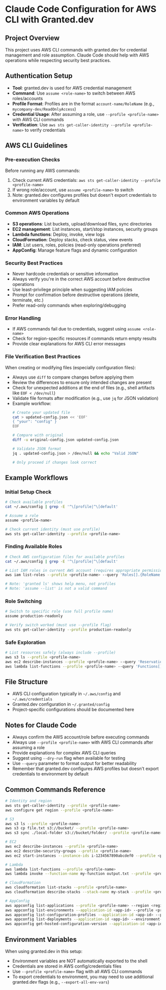 # Claude Code Configuration for AWS CLI with Granted.dev

## Project Overview
This project uses AWS CLI commands with granted.dev for credential management and role assumption. Claude Code should help with AWS operations while respecting security best practices.

## Authentication Setup
- **Tool**: granted.dev is used for AWS credential management
- **Command**: Use `assume <role-name>` to switch between AWS roles/accounts
- **Profile Format**: Profiles are in the format `account-name/RoleName` (e.g., `mycompany-dev/ReadOnlyAccess`)
- **Credential Usage**: After assuming a role, use `--profile <profile-name>` with AWS CLI commands
- **Verification**: Use `aws sts get-caller-identity --profile <profile-name>` to verify credentials

## AWS CLI Guidelines

### Pre-execution Checks
Before running any AWS commands:
1. Check current AWS credentials: `aws sts get-caller-identity --profile <profile-name>`
2. If wrong role/account, use `assume <profile-name>` to switch
3. Note: granted.dev configures profiles but doesn't export credentials to environment variables by default

### Common AWS Operations
- **S3 operations**: List buckets, upload/download files, sync directories
- **EC2 management**: List instances, start/stop instances, security groups
- **Lambda functions**: Deploy, invoke, view logs
- **CloudFormation**: Deploy stacks, check status, view events
- **IAM**: List users, roles, policies (read-only operations preferred)
- **AppConfig**: Manage feature flags and dynamic configuration

### Security Best Practices
- Never hardcode credentials or sensitive information
- Always verify you're in the correct AWS account before destructive operations
- Use least-privilege principle when suggesting IAM policies
- Prompt for confirmation before destructive operations (delete, terminate, etc.)
- Prefer read-only commands when exploring/debugging

### Error Handling
- If AWS commands fail due to credentials, suggest using `assume <role-name>`
- Check for region-specific resources if commands return empty results
- Provide clear explanations for AWS CLI error messages

### File Verification Best Practices
When creating or modifying files (especially configuration files):
- Always use `diff` to compare changes before applying them
- Review the differences to ensure only intended changes are present
- Check for unexpected additions at the end of files (e.g., shell artifacts like `EOF < /dev/null`)
- Validate file formats after modification (e.g., use `jq` for JSON validation)
- Example workflow:
  ```bash
  # Create your updated file
  cat > updated-config.json << 'EOF'
  { "your": "config" }
  EOF
  
  # Compare with original
  diff -u original-config.json updated-config.json
  
  # Validate JSON format
  jq . updated-config.json > /dev/null && echo "Valid JSON"
  
  # Only proceed if changes look correct
  ```

## Example Workflows

### Initial Setup Check
```bash
# Check available profiles
cat ~/.aws/config | grep -E '^\[profile|^\[default'

# Assume a role
assume <profile-name>

# Check current identity (must use profile)
aws sts get-caller-identity --profile <profile-name>
```

### Finding Available Roles
```bash
# Check AWS configuration files for available profiles
cat ~/.aws/config | grep -E '^\[profile|^\[default'

# List IAM roles in current AWS account (requires appropriate permissions)
aws iam list-roles --profile <profile-name> --query 'Roles[].{RoleName:RoleName,Arn:Arn}'

# Note: 'granted ls' shows help menu, not profiles
# Note: 'assume --list' is not a valid command
```

### Role Switching
```bash
# Switch to specific role (use full profile name)
assume production-readonly

# Verify switch worked (must use --profile flag)
aws sts get-caller-identity --profile production-readonly
```

### Safe Exploration
```bash
# List resources safely (always include --profile)
aws s3 ls --profile <profile-name>
aws ec2 describe-instances --profile <profile-name> --query 'Reservations[].Instances[].{ID:InstanceId,State:State.Name,Type:InstanceType}'
aws lambda list-functions --profile <profile-name> --query 'Functions[].{Name:FunctionName,Runtime:Runtime}'
```

## File Structure
- AWS CLI configuration typically in `~/.aws/config` and `~/.aws/credentials`
- Granted.dev configuration in `~/.granted/config`
- Project-specific configurations should be documented here

## Notes for Claude Code
- Always confirm the AWS account/role before executing commands
- Always use `--profile <profile-name>` with AWS CLI commands after assuming a role
- Provide explanations for complex AWS CLI queries
- Suggest using `--dry-run` flag when available for testing
- Use `--query` parameter to format output for better readability
- Remember that granted.dev configures AWS profiles but doesn't export credentials to environment by default

## Common Commands Reference
```bash
# Identity and region
aws sts get-caller-identity --profile <profile-name>
aws configure get region --profile <profile-name>

# S3
aws s3 ls --profile <profile-name>
aws s3 cp file.txt s3://bucket/ --profile <profile-name>
aws s3 sync ./local-folder s3://bucket/folder/ --profile <profile-name>

# EC2
aws ec2 describe-instances --profile <profile-name>
aws ec2 describe-security-groups --profile <profile-name>
aws ec2 start-instances --instance-ids i-1234567890abcdef0 --profile <profile-name>

# Lambda
aws lambda list-functions --profile <profile-name>
aws lambda invoke --function-name my-function output.txt --profile <profile-name>

# CloudFormation
aws cloudformation list-stacks --profile <profile-name>
aws cloudformation describe-stacks --stack-name my-stack --profile <profile-name>

# AppConfig
aws appconfig list-applications --profile <profile-name> --region <region>
aws appconfig list-environments --application-id <app-id> --profile <profile-name> --region <region>
aws appconfig list-configuration-profiles --application-id <app-id> --profile <profile-name> --region <region>
aws appconfig list-deployments --application-id <app-id> --environment-id <env-id> --profile <profile-name> --region <region>
aws appconfig get-hosted-configuration-version --application-id <app-id> --configuration-profile-id <profile-id> --version-number <version> --profile <profile-name> --region <region> output.json
```

## Environment Variables
When using granted.dev in this setup:
- Environment variables are NOT automatically exported to the shell
- Credentials are stored in AWS config/credentials files
- Use `--profile <profile-name>` flag with all AWS CLI commands
- To export credentials to environment, you may need to use additional granted.dev flags (e.g., `--export-all-env-vars`)